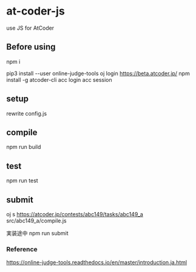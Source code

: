 # at-coder-js

use JS for AtCoder

## Before using

npm i

pip3 install --user online-judge-tools
oj login https://beta.atcoder.jp/
npm install -g atcoder-cli
acc login
acc session

## setup

rewrite config.js

## compile

npm run build

## test

npm run test

## submit

oj s https://atcoder.jp/contests/abc149/tasks/abc149_a src/abc149_a/compile.js

実装途中
npm run submit

### Reference

https://online-judge-tools.readthedocs.io/en/master/introduction.ja.html
